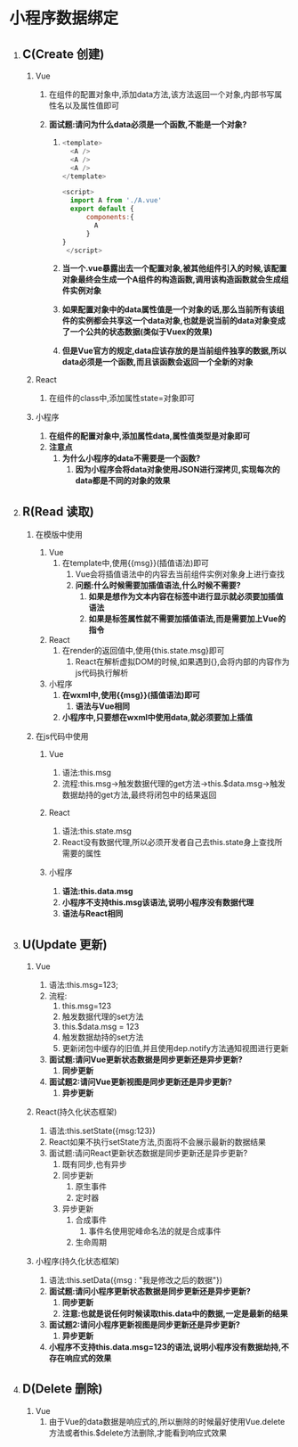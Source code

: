 # 小程序数据绑定

1. ## C(Create 创建)

   1. Vue

      1. 在组件的配置对象中,添加data方法,该方法返回一个对象,内部书写属性名以及属性值即可

      2. **面试题:请问为什么data必须是一个函数,不能是一个对象?**

         1. ```javascript
            <template>
              <A />
              <A />
              <A />
            </template>

            <script>
              import A from './A.vue'
              export default {
                  components:{
                    A
                  }
            }
             </script>
            ```

         2. **当一个.vue暴露出去一个配置对象,被其他组件引入的时候,该配置对象最终会生成一个A组件的构造函数,调用该构造函数就会生成组件实例对象**

         3. **如果配置对象中的data属性值是一个对象的话,那么当前所有该组件的实例都会共享这一个data对象,也就是说当前的data对象变成了一个公共的状态数据(类似于Vuex的效果)**

         4. **但是Vue官方的规定,data应该存放的是当前组件独享的数据,所以data必须是一个函数,而且该函数会返回一个全新的对象**

   2. React

      1. 在组件的class中,添加属性state=对象即可

   3. 小程序

      1. **在组件的配置对象中,添加属性data,属性值类型是对象即可**
      2. **注意点**
         1. **为什么小程序的data不需要是一个函数?**
            1. **因为小程序会将data对象使用JSON进行深拷贝,实现每次的data都是不同的对象的效果**

2. ## R(Read 读取)

   1. 在模版中使用

      1. Vue
         1. 在template中,使用{{msg}}(插值语法)即可
            1. Vue会将插值语法中的内容去当前组件实例对象身上进行查找
            2. **问题:什么时候需要加插值语法,什么时候不需要?**
               1. **如果是想作为文本内容在标签中进行显示就必须要加插值语法**
               2. **如果是标签属性就不需要加插值语法,而是需要加上Vue的指令**
      2. React
         1. 在render的返回值中,使用{this.state.msg}即可
            1. React在解析虚拟DOM的时候,如果遇到{},会将内部的内容作为js代码执行解析
      3. 小程序
         1. **在wxml中,使用{{msg}}(插值语法)即可**
            1. **语法与Vue相同**
         2. **小程序中,只要想在wxml中使用data,就必须要加上插值**

   2. 在js代码中使用

      1. Vue

         1. 语法:this.msg
         2. 流程:this.msg->触发数据代理的get方法->this.$data.msg->触发数据劫持的get方法,最终将闭包中的结果返回

      2. React

         1. 语法:this.state.msg
         2. React没有数据代理,所以必须开发者自己去this.state身上查找所需要的属性

      3. 小程序

         1. **语法:this.data.msg**
         2. **小程序不支持this.msg该语法,说明小程序没有数据代理**
         3. **语法与React相同**

3. ## U(Update 更新)

   1. Vue

      1. 语法:this.msg=123;
      2. 流程:
         1. this.msg=123
         2. 触发数据代理的set方法
         3. this.$data.msg = 123
         4. 触发数据劫持的set方法
         5. 更新闭包中缓存的旧值,并且使用dep.notify方法通知视图进行更新
      3. **面试题:请问Vue更新状态数据是同步更新还是异步更新?**
         1. **同步更新**
      4. **面试题2:请问Vue更新视图是同步更新还是异步更新?**
         1. **异步更新**

   2. React(持久化状态框架)

      1. 语法:this.setState({msg:123})
      2. React如果不执行setState方法,页面将不会展示最新的数据结果
      3. 面试题:请问React更新状态数据是同步更新还是异步更新?
         1. 既有同步,也有异步
         2. 同步更新
            1. 原生事件
            2. 定时器
         3. 异步更新
            1. 合成事件
               1. 事件名使用驼峰命名法的就是合成事件
            2. 生命周期

   3. 小程序(持久化状态框架)

      1. 语法:this.setData({msg : "我是修改之后的数据"})
      2. **面试题:请问小程序更新状态数据是同步更新还是异步更新?**
         1. **同步更新**
         2. **注意:也就是说任何时候读取this.data中的数据,一定是最新的结果**
      3. **面试题2:请问小程序更新视图是同步更新还是异步更新?**
         1. **异步更新**
      4. **小程序不支持this.data.msg=123的语法,说明小程序没有数据劫持,不存在响应式的效果**

4. ## D(Delete 删除)

   1. Vue
      1. 由于Vue的data数据是响应式的,所以删除的时候最好使用Vue.delete方法或者this.$delete方法删除,才能看到响应式效果